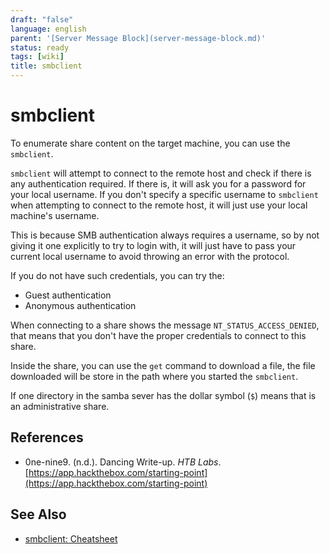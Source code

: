 ```yaml
---
draft: "false"
language: english
parent: '[Server Message Block](server-message-block.md)'
status: ready
tags: [wiki]
title: smbclient
---
```


# smbclient

To enumerate share content on the target machine, you can use the `smbclient`.

`smbclient` will attempt to connect to the remote host and check if there is any authentication required. If there is, it will ask you for a password for your local username. If you don't specify a specific username to `smbclient` when attempting to connect to the remote host, it will just use your local machine's username.

This is because SMB authentication always requires a username, so by not giving it one explicitly to try to login with, it will just have to pass your current local username to avoid throwing an error with the protocol.

If you do not have such credentials, you can try the:

- Guest authentication
- Anonymous authentication

When connecting to a share shows the message `NT_STATUS_ACCESS_DENIED`, that means that you don't have the proper credentials to connect to this share.

Inside the share, you can use the `get` command to download a file, the file downloaded will be store in the path where you started the `smbclient`.

If one directory in the samba sever has the dollar symbol (`$`) means that is an administrative share.

## References

- 0ne-nine9. (n.d.). <span class="reference-title">Dancing Write-up</span>. _HTB Labs_. [https://app.hackthebox.com/starting-point](https://app.hackthebox.com/starting-point)

## See Also

- [smbclient: Cheatsheet](smbclient-cheatsheet.md)
